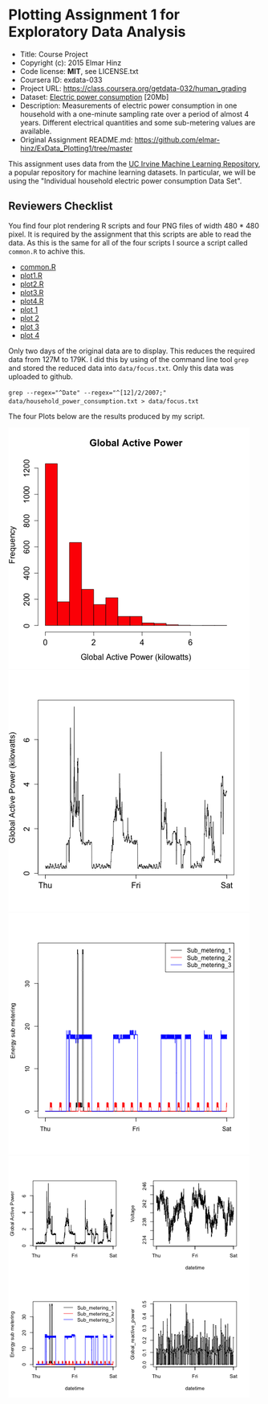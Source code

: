 # Plotting Assignment 1 for Exploratory Data Analysis

* Title: Course Project
* Copyright (c): 2015 Elmar Hinz
* Code license: **MIT**, see LICENSE.txt
* Coursera ID: exdata-033
* Project URL: https://class.coursera.org/getdata-032/human_grading
* Dataset: [Electric power consumption](
  https://d396qusza40orc.cloudfront.net/exdata%2Fdata%2Fhousehold_power_consumption.zip)
  [20Mb]
* Description: Measurements of electric power consumption in one
  household with a one-minute sampling rate over a period of almost 4 years.
  Different electrical quantities and some sub-metering values are available.
* Original Assignment README.md:
  https://github.com/elmar-hinz/ExData_Plotting1/tree/master

This assignment uses data from
the <a href="http://archive.ics.uci.edu/ml/">UC Irvine Machine
Learning Repository</a>, a popular repository for machine learning
datasets. In particular, we will be using the "Individual household
electric power consumption Data Set".

## Reviewers Checklist

You find four plot rendering R scripts and four PNG files of width 480 * 480
pixel. It is required by the assignment that this scripts are able to read the
data. As this is the same for all of the four scripts I source a script called
`common.R` to achive this.

* [common.R](common.R)
* [plot1.R](plot1.R)
* [plot2.R](plot2.R)
* [plot3.R](plot3.R)
* [plot4.R](plot4.R)
* [plot 1](plot1.png)
* [plot 2](plot2.png)
* [plot 3](plot3.png)
* [plot 4](plot4.png)

Only two days of the original data are to display. This reduces the required
data from 127M to 179K. I did this by using of the command line tool `grep` and
stored the reduced data into `data/focus.txt`. Only this data was uploaded to
github.

`grep --regex="^Date" --regex="^[12]/2/2007;"
    data/household_power_consumption.txt > data/focus.txt`

The four Plots below are the results produced by my script.

![plot 1](plot1.png)
![plot 2](plot2.png)
![plot 3](plot3.png)
![plot 4](plot4.png)

